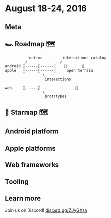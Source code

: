 # August 18-24, 2016

## Meta

## 🏎 Roadmap 🗺

              runtime         interactions catalog
             /               /
    android 🎉------📝------🚩    🌱       🌱
    apple   🎉------📝------🚩     open terrain
                     \
                      interactions
    
    web     🎉------📝                🌱
                     \
                      prototypes

## 🌟 Starmap 🗺

## Android platform

## Apple platforms

## Web frameworks

## Tooling

## Learn more

Join us on Discord! [discord.gg/ZJyGXza](https://discord.gg/ZJyGXza)


